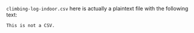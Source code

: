 `climbing-log-indoor.csv` here is actually a plaintext file with the following text:

```
This is not a CSV.
```

